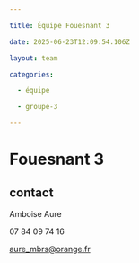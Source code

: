 ```yaml
---

title: Équipe Fouesnant 3

date: 2025-06-23T12:09:54.106Z

layout: team

categories:

  - équipe

  - groupe-3

---
```


# Fouesnant 3



## contact 

 Amboise Aure

07 84 09 74 16

aure_mbrs@orange.fr

